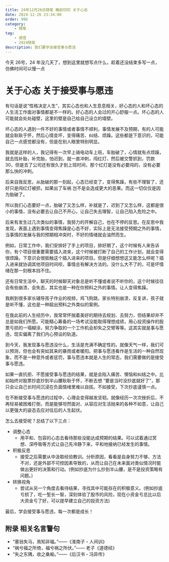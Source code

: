 ```yaml
---
title: 24年12月26日随笔 睡前叨叨 关于心态
date: 2024-12-26 23:34:00
order: 996
category:
    - 随笔
tag: 
    - 感悟
    - 2024随笔
description: 我们要学会接受事与愿违
---
```


今天 26号，24 年没几天了，想到这里就想写点什么，趁着还没结束多写一点，仿佛时间可以慢一点

# 关于心态 关于接受事与愿违
有句话是说“性格决定人生“，其实心态也和人生息息相关，好心态的人和坏心态的人生活工作面对事情都是不一样的。好心态的人会过的开心舒服一点。坏心态的人可能就会处处碰壁，这里的壁是自己给自己设立的墙壁。

坏心态的人遇到一件不好的事情或者事情不顺利，事情发展不及预期，有的人可能就会耿耿于怀，然后心情变坏，变得痛苦、纠结、烦躁。这些都是下意识的，可能自己一点感觉都没有，但是在别人眼里特别明显。

我就是这样的人，我记得有一次早上骑电动车上班，车胎破了，心情就有点烦躁，就去找补胎，补完胎，怕迟到，就一直冲刺，闯红灯，然后被交警抓到，罚款 30，但是去了公司还有很久才到上班时间，那个红灯是没有必要闯的，没有必要那么快的冲刺。

后来自我反思，从胎破的那一刻起，心态已经变了，变得焦躁，有些不理智了，还好只是闯红灯被抓，如果出了车祸 岂不是会造成更大的恶果。而这一切仅仅是因为胎破了。

所以我们心态要好一点，胎破了又怎么样，补就是了，迟到了又怎么样，这都是很小的事情，没有必要去让自己不开心，让自己失去理智，让自己陷入危险之中。

后来有发生过几次类似的事情，我努力的开解自己，也在不停的反思。在反思中我发现，表面上遇到事情变得焦躁是心态不好，实际上是无法接受预期之外的事情，当事情的发展与我的预期相冲突时，不好的情绪就会油然而生。

例如，日常工作中，我们安排好了手上的项目，排好期了，这个时候有人来告诉你，有个项目很重要需要插入进来，这个时候被打断了自己的工作计划，就会变得很烦躁。下意识会很抵触这个插入进来的项目。但是仔细想想这又能怎么样呢？插入进来就协调其他项目时间呗，事情总有解决方法的。没什么大不了的，可是坏情绪在那一刻根本挡不住。

还有日常生活中，聊天的时候聊天对象总是听不懂或者说不听你的，这个时候往往会有些崩溃，会失态，其实也是一种在你预料之外的事情。让人变得焦躁。

我刷到很多家长辅导孩子作业的视频，鸡飞狗跳，家长特别崩溃，反复讲，孩子就是听不懂，这也是一种超出预料之外类似的案例。

在我此前的人生经历中，我常常怀揣着美好的期待去规划、去努力，但结果却并不总是如我们所愿。可能精心筹备的一场考试没能取得理想成绩，用心投资操作的股票亏损的一塌糊涂，努力争取的一个工作机会却失之交臂等等。这其实就是事与愿违，现实偏离了我们内心预设的轨道。

到今天，我发现事与愿违没什么，生活是充满不确定性的。就像天气一样，我们可以预测，但也会有突如其来的暴雨或者暖阳。把事与愿违看作是生活的一种自然现象，而不是一种意外或者惩罚，事与愿违本就是人生的常态，我们需要做的是接受事与愿违。

如果一直抗拒、不愿接受事与愿违的结果，就是会陷入痛苦、懊恼和纠结之中。比如始终对股票抄底抄到半山腰耿耿于怀，不断去想 “要是当时没抄底就好了”，那只会让自己长时间沉浸在负面情绪里难以自拔。不如接受，下次抄底谨慎一点。

在不断接受事与愿违的过程中，心理会变得越发坚韧。就像经历一次次挫折后，不再轻易被困难打倒，而是能够坦然面对、从容应对生活抛来的各种不如意，让自己以更强大的姿态去应对往后的人生起伏。

怎么去接受呢？总结了以下三点：
* 调整心态
  * 用平和、包容的心态去看待那些没能达成预期的结果。可以试着通过冥想、深呼吸等方式让自己先冷静下来，平和地接纳已经发生的事情。
* 积极反思
  * 接受之后需要从中汲取经验教训。分析原因，看看是自身努力不够、方法不对，还是外部不可控因素导致的，从而让自己在未来面对类似情况时能做出更好的决策和行动。(例如抄底为什么抄到半山腰，是不是投资策略有问题。)
* 转换视角
  * 尝试从另一个角度去看待结果，寻找其中可能存在的积极意义。(例如抄底亏损了，吃一堑长一智，深刻体验了股市的风险，现在小资金亏总比以后大资金亏了好，可以提早建立自己的投资方法)

最后，学会接受事与愿违，每一次都是成长！

## 附录 相关名言警句
* “塞翁失马，焉知非福。”——《淮南子・人间训》
* “祸兮福之所倚，福兮祸之所伏。”—— 老子《道德经》
* “失之东隅，收之桑榆。”——《后汉书・冯异传》



